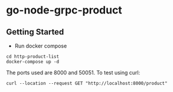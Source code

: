 # go-node-grpc-product

## Getting Started

* Run docker compose

```
cd http-product-list
docker-compose up -d
```

The ports used are 8000 and 50051. 
To test using curl:

```
curl --location --request GET "http://localhost:8000/product"
```